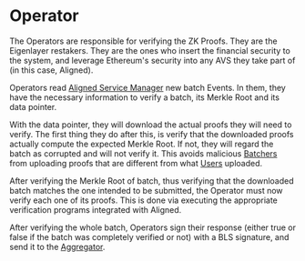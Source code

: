 # Operator

The Operators are responsible for verifying the ZK Proofs. They are the Eigenlayer restakers. They are the ones who insert the financial security to the system, and leverage Ethereum's security into any AVS they take part of (in this case, Aligned).

Operators read [Aligned Service Manager](./3_service_manager_contract.md) new batch Events. In them, they have the necessary information to verify a batch, its Merkle Root and its data pointer. 

With the data pointer, they will download the actual proofs they will need to verify. The first thing they do after this, is verify that the downloaded proofs actually compute the expected Merkle Root. If not, they will regard the batch as corrupted and will not verify it. This avoids malicious [Batchers](./1_batcher.md) from uploading proofs that are different from what [Users](0_user.md) uploaded.

After verifying the Merkle Root of batch, thus verifying that the downloaded batch matches the one intended to be submitted, the Operator must now verify each one of its proofs. This is done via executing the appropriate verification programs integrated with Aligned.

After verifying the whole batch, Operators sign their response (either true or false if the batch was completely verified or not) with a BLS signature, and send it to the [Aggregator](./5_aggregator.md).
